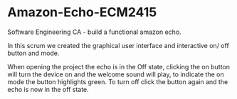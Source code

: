 # Amazon-Echo-ECM2415
Software Engineering CA - build a functional amazon echo.

In this scrum we created the graphical user interface and interactive on/ off button and mode.

When opening the project the echo is in the Off state, clicking the on button will turn the device on and the welcome sound will play, to indicate the on mode the button highlights green. To turn off click the button again and the echo is now in the off state.
